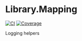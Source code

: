 # Library.Mapping

[![CI](https://github.com/PackSite/Library.Mapping/actions/workflows/CI.yml/badge.svg)](https://github.com/PackSite/Library.Logging/actions/workflows/CI.yml)
[![Coverage](https://codecov.io/gh/PackSite/Library.Logging/branch/main/graph/badge.svg?token=D0aORRMV78)](https://codecov.io/gh/PackSite/Library.Logging)

Logging helpers

